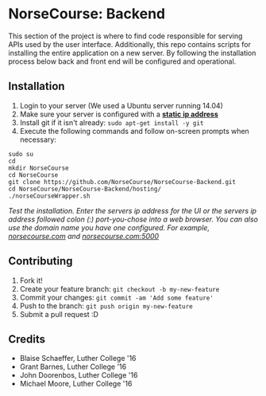 # NorseCourse: Backend

This section of the project is where to find code responsible for serving APIs used by the user interface. Additionally, this repo contains scripts for installing the entire application on a new server. By following the installation process below back and front end will be configured and operational.


## Installation

1. Login to your server (We used a Ubuntu server running 14.04)
2. Make sure your server is configured with a **[static ip address](https://www.youtube.com/results?search_query=ubuntu+server+static+ip)**
3. Install git if it isn't already: `sudo apt-get install -y git`
4. Execute the following commands and follow on-screen prompts when necessary:

```
sudo su
cd
mkdir NorseCourse
cd NorseCourse
git clone https://github.com/NorseCourse/NorseCourse-Backend.git
cd NorseCourse/NorseCourse-Backend/hosting/
./norseCourseWrapper.sh
```

*Test the installation. Enter the servers ip address for the UI or the servers ip address followed colon (:) port-you-chose into a web browser. You can also use the domain name you have one configured. For example, [norsecourse.com](https://norsecourse.com) and [norsecourse.com:5000](https://norsecourse.com:5000)*


[comment]: <> (## Usage)

[comment]: <> (TODO: Write usage instructions)


## Contributing

1. Fork it!
2. Create your feature branch: `git checkout -b my-new-feature`
3. Commit your changes: `git commit -am 'Add some feature'`
4. Push to the branch: `git push origin my-new-feature`
5. Submit a pull request :D


[comment]: <> (## History)

[comment]: <> (TODO: Write history)


## Credits

* Blaise Schaeffer, Luther College '16
* Grant Barnes, Luther College '16
* John Doorenbos, Luther College '16
* Michael Moore, Luther College '16


[comment]: <> (## License)

[comment]: <> (TODO: Write license)